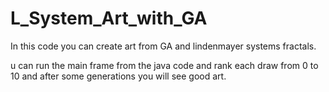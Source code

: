 # L_System_Art_with_GA
In this code you can create art from GA and lindenmayer systems fractals.

u can run the main frame from the java code and rank each draw from 0 to 10 and after some generations you will see good art.
